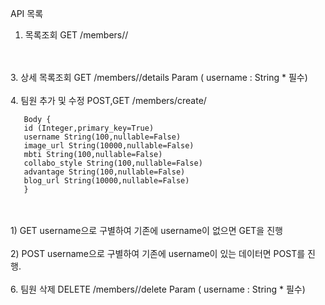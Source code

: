 API 목록


1. 목록조회
GET /members/<username>/
<br/>
<br/>
3. 상세 목록조회
   GET /members/<username>/details
     Param ( username : String * 필수)
<br/>
<br/>
4. 팀원 추가 및 수정
   POST,GET /members/create/
<br/>
   
       Body {
       id (Integer,primary_key=True)
       username String(100,nullable=False)
       image_url String(10000,nullable=False)
       mbti String(100,nullable=False)
       collabo_style String(100,nullable=False)
       advantage String(100,nullable=False)
       blog_url String(10000,nullable=False)
       }

<br/>
<br/>
   1) GET
     username으로 구별하여 기존에 username이 없으면 GET을 진행
<br/>
<br/>
   2) POST
      username으로 구별하여 기존에 username이 있는 데이터면 POST를 진행.

<br/>
<br/>
6. 팀원 삭제
   DELETE /members/<username>/delete
     Param ( username : String * 필수)
